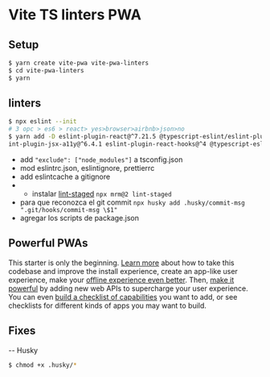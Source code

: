 <h1> Vite TS linters PWA </h1>

## Setup

```sh
$ yarn create vite-pwa vite-pwa-linters
$ cd vite-pwa-linters
$ yarn
```

## linters

```sh
$ npx eslint --init
# 3 opc > es6 > react> yes>browser>airbnb>json>no
$ yarn add -D eslint-plugin-react@^7.21.5 @typescript-eslint/eslint-plugin@latest eslint-config-airbnb@latest eslint@^7.2.0 eslint-plugin-import@^2.22.1 esl
int-plugin-jsx-a11y@^6.4.1 eslint-plugin-react-hooks@^4 @typescript-eslint/parser@latest eslint-config-prettier prettier git-commit-msg-linter
```

- add `"exclude": ["node_modules"]` a tsconfig.json
- mod eslintrc.json, eslintignore, prettierrc
- add eslintcache a gitignore
- - instalar [lint-staged](https://github.com/okonet/lint-staged#installation-and-setup) `npx mrm@2 lint-staged`
- para que reconozca el git commit `npx husky add .husky/commit-msg ".git/hooks/commit-msg \$1"`
- agregar los scripts de package.json

## Powerful PWAs

This starter is only the beginning. [Learn more](https://web.dev/progressive-web-apps/) about how to take this codebase and improve the install experience, create an app-like user experience, make your [offline experience even better](https://web.dev/reliable/). Then, [make it powerful](https://chromeos.dev/en/web/powerful-pwas) by adding new web APIs to supercharge your user experience. You can even [build a checklist of capabilities](https://chromeos.dev/en/web/powerful-pwas#your-pwa-checklist) you want to add, or see checklists for different kinds of apps you may want to build.


## Fixes

-- Husky

```sh
$ chmod +x .husky/*
```
